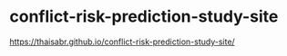 # conflict-risk-prediction-study-site
https://thaisabr.github.io/conflict-risk-prediction-study-site/
